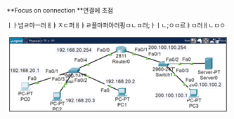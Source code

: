 **Focus on connection **연결에 초점









ㅣㅏ넘ㄹ마ㅡ러ㅐㅑㅈㄷ퍼ㅐㅑㄹ플마퍼아러핑ㅁㄴㅍ러;ㅏㅣㄴ;ㅇㅁ르ㅑㅁ러ㅐㄴㅁㅇ
























![image break](../../Pictur/step1/vn.step1.png)





